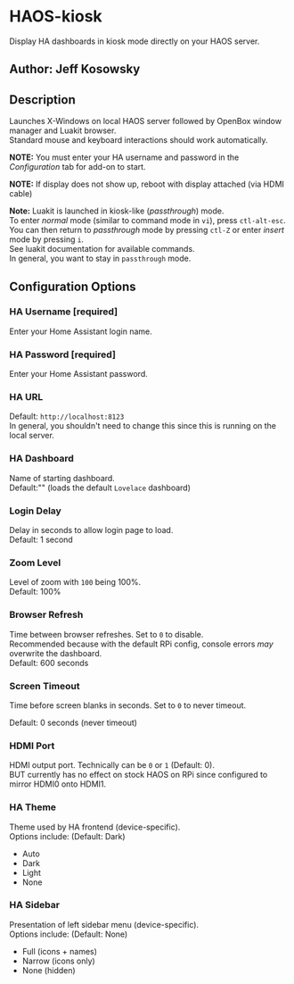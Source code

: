 # HAOS-kiosk

Display HA dashboards in kiosk mode directly on your HAOS server.

## Author: Jeff Kosowsky

## Description

Launches X-Windows on local HAOS server followed by OpenBox window manager
and Luakit browser.\
Standard mouse and keyboard interactions should work automatically.

**NOTE:** You must enter your HA username and password in the
*Configuration* tab for add-on to start.

**NOTE:** If display does not show up, reboot with display attached (via
HDMI cable)

**Note:** Luakit is launched in kiosk-like (*passthrough*) mode.\
To enter *normal* mode (similar to command mode in `vi`), press
`ctl-alt-esc`.\
You can then return to *passthrough* mode by pressing `ctl-Z` or enter
*insert* mode by pressing `i`.\
See luakit documentation for available commands.\
In general, you want to stay in `passthrough` mode.

## Configuration Options

### HA Username [required]

Enter your Home Assistant login name.

### HA Password [required]

Enter your Home Assistant password.

### HA URL

Default: `http://localhost:8123`\
In general, you shouldn't need to change this since this is running on the
local server.

### HA Dashboard

Name of starting dashboard.\
Default:"" (loads the default `Lovelace` dashboard)

### Login Delay

Delay in seconds to allow login page to load.\
Default: 1 second

### Zoom Level

Level of zoom with `100` being 100%.\
Default: 100%

### Browser Refresh

Time between browser refreshes. Set to `0` to disable.\
Recommended because with the default RPi config, console errors *may*
overwrite the dashboard.\
Default: 600 seconds

### Screen Timeout

Time before screen blanks in seconds. Set to `0` to never timeout.

Default: 0 seconds (never timeout)

### HDMI Port

HDMI output port. Technically can be `0` or `1` (Default: 0).\
BUT currently has no effect on stock HAOS on RPi since configured to mirror
HDMI0 onto HDMI1.

### HA Theme

Theme used by HA frontend (device-specific).\
Options include: (Default: Dark)

- Auto
- Dark
- Light
- None

### HA Sidebar

Presentation of left sidebar menu (device-specific).\
Options include: (Default: None)

- Full (icons + names)
- Narrow (icons only)
- None (hidden)
